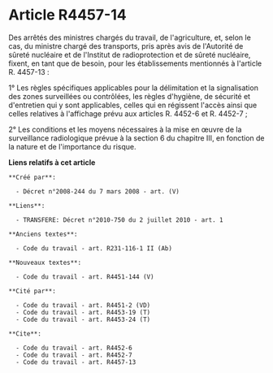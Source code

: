 # Article R4457-14

Des arrêtés des ministres chargés du travail, de l'agriculture, et, selon le cas, du ministre chargé des transports, pris
après avis de l'Autorité de sûreté nucléaire et de l'Institut de radioprotection et de sûreté nucléaire, fixent, en tant que
de besoin, pour les établissements mentionnés à l'article R. 4457-13 : 

1° Les règles spécifiques applicables pour la délimitation et la signalisation des zones surveillées ou contrôlées, les
règles d'hygiène, de sécurité et d'entretien qui y sont applicables, celles qui en régissent l'accès ainsi que celles
relatives à l'affichage prévu aux articles R. 4452-6 et R. 4452-7 ; 

2° Les conditions et les moyens nécessaires à la mise en œuvre de la surveillance radiologique prévue à la section 6 du
chapitre III, en fonction de la nature et de l'importance du risque.

**Liens relatifs à cet article**

	**Créé par**:

	  - Décret n°2008-244 du 7 mars 2008 - art. (V)

	**Liens**:

	  - TRANSFERE: Décret n°2010-750 du 2 juillet 2010 - art. 1

	**Anciens textes**:

	  - Code du travail - art. R231-116-1 II (Ab)

	**Nouveaux textes**:

	  - Code du travail - art. R4451-144 (V)

	**Cité par**:

	  - Code du travail - art. R4451-2 (VD)
	  - Code du travail - art. R4453-19 (T)
	  - Code du travail - art. R4453-24 (T)

	**Cite**:

	  - Code du travail - art. R4452-6
	  - Code du travail - art. R4452-7
	  - Code du travail - art. R4457-13
